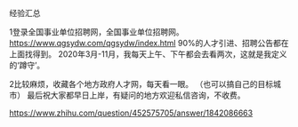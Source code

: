 经验汇总


1登录全国事业单位招聘网，全国事业单位招聘网。https://www.qgsydw.com/qgsydw/index.html
90%的人才引进、招聘公告都在上面找得到。
2020年3月-11月，我每天上午、下午都会去看两次，这就是我定义的‘蹲守’。


2比较麻烦，收藏各个地方政府人才网，每天看一眼。
（也可以搞自己的目标城市）
最后祝大家都早日上岸，有疑问的地方欢迎私信咨询，不收费。

https://www.zhihu.com/question/452575705/answer/1842086663

